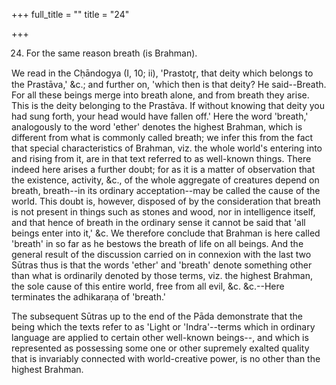 +++
full_title = ""
title = "24"

+++


24. For the same reason breath (is Brahman).

We read in the Cḥāndogya (I, 10; ii), 'Prastotr̥, that deity which belongs to the Prastāva,' &c.; and further on, 'which then is that deity? He said--Breath. For all these beings merge into breath alone, and from breath they arise. This is the deity belonging to the Prastāva. If without knowing that deity you had sung forth, your head would have fallen off.' Here the word 'breath,' analogously to the word 'ether' denotes the highest Brahman, which is different from what is commonly called breath; we infer this from the fact that special characteristics of Brahman, viz. the whole world's entering into and rising from it, are in that text referred to as well-known things. There indeed here arises a further doubt; for as it is a matter of observation that the existence, activity, &c., of the whole aggregate of creatures depend on breath, breath--in its ordinary acceptation--may be called the cause of the world. This doubt is, however, disposed of by the consideration that breath is not present in things such as stones and wood, nor in intelligence itself, and that hence of breath in the ordinary sense it cannot be said that 'all beings enter into it,' &c. We therefore conclude that Brahman is here called 'breath' in so far as he bestows the breath of life on all beings. And the general result of the discussion carried on in connexion with the last two Sūtras thus is that the words 'ether' and 'breath' denote something other than what is ordinarily denoted by those terms, viz. the highest Brahman, the sole cause of this entire world, free from all evil, &c. &c.--Here terminates the adhikaraṇa of 'breath.'

The subsequent Sūtras up to the end of the Pāda demonstrate that the being which the texts refer to as 'Light or 'Indra'--terms which in ordinary language are applied to certain other well-known beings--, and which is represented as possessing some one or other supremely exalted quality that is invariably connected with world-creative power, is no other than the highest Brahman.

